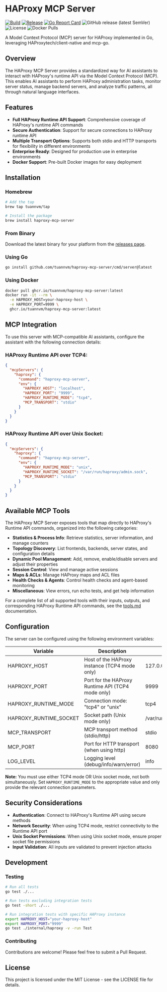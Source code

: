 # HAProxy MCP Server

[![Build](https://github.com/tuannvm/haproxy-mcp-server/actions/workflows/build.yml/badge.svg)](https://github.com/tuannvm/haproxy-mcp-server/actions/workflows/build.yml)
[![Release](https://github.com/tuannvm/haproxy-mcp-server/actions/workflows/release.yml/badge.svg)](https://github.com/tuannvm/haproxy-mcp-server/actions/workflows/release.yml)
[![Go Report Card](https://goreportcard.com/badge/github.com/tuannvm/haproxy-mcp-server)](https://goreportcard.com/report/github.com/tuannvm/haproxy-mcp-server)
![GitHub release (latest SemVer)](https://img.shields.io/github/v/release/tuannvm/haproxy-mcp-server)
![License](https://img.shields.io/github/license/tuannvm/haproxy-mcp-server)
![Docker Pulls](https://img.shields.io/docker/pulls/tuannvm/haproxy-mcp-server)

A Model Context Protocol (MCP) server for HAProxy implemented in Go, leveraging HAProxytech/client-native and mcp-go.

## Overview

The HAProxy MCP Server provides a standardized way for AI assistants to interact with HAProxy's runtime API via the Model Context Protocol (MCP). This enables AI assistants to perform HAProxy administration tasks, monitor server status, manage backend servers, and analyze traffic patterns, all through natural language interfaces.

## Features

- **Full HAProxy Runtime API Support**: Comprehensive coverage of HAProxy's runtime API commands
- **Secure Authentication**: Support for secure connections to HAProxy runtime API
- **Multiple Transport Options**: Supports both stdio and HTTP transports for flexibility in different environments
- **Enterprise Ready**: Designed for production use in enterprise environments
- **Docker Support**: Pre-built Docker images for easy deployment

## Installation

### Homebrew

```bash
# Add the tap
brew tap tuannvm/tap

# Install the package
brew install haproxy-mcp-server
```

### From Binary

Download the latest binary for your platform from the [releases page](https://github.com/tuannvm/haproxy-mcp-server/releases).

### Using Go

```bash
go install github.com/tuannvm/haproxy-mcp-server/cmd/server@latest
```

### Using Docker

```bash
docker pull ghcr.io/tuannvm/haproxy-mcp-server:latest
docker run -it --rm \
  -e HAPROXY_HOST=your-haproxy-host \
  -e HAPROXY_PORT=9999 \
  ghcr.io/tuannvm/haproxy-mcp-server:latest
```

## MCP Integration

To use this server with MCP-compatible AI assistants, configure the assistant with the following connection details:

### HAProxy Runtime API over TCP4:

```json
{
  "mcpServers": {
    "haproxy": {
      "command": "haproxy-mcp-server",
      "env": {
        "HAPROXY_HOST": "localhost",
        "HAPROXY_PORT": "9999",
        "HAPROXY_RUNTIME_MODE": "tcp4",
        "MCP_TRANSPORT": "stdio"
      }
    }
  }
}
```

### HAProxy Runtime API over Unix Socket:

```json
{
  "mcpServers": {
    "haproxy": {
      "command": "haproxy-mcp-server",
      "env": {
        "HAPROXY_RUNTIME_MODE": "unix",
        "HAPROXY_RUNTIME_SOCKET": "/var/run/haproxy/admin.sock",
        "MCP_TRANSPORT": "stdio"
      }
    }
  }
}
```

## Available MCP Tools

The HAProxy MCP Server exposes tools that map directly to HAProxy's Runtime API commands, organized into the following categories:

- **Statistics & Process Info**: Retrieve statistics, server information, and manage counters
- **Topology Discovery**: List frontends, backends, server states, and configuration details
- **Dynamic Pool Management**: Add, remove, enable/disable servers and adjust their properties
- **Session Control**: View and manage active sessions
- **Maps & ACLs**: Manage HAProxy maps and ACL files
- **Health Checks & Agents**: Control health checks and agent-based monitoring
- **Miscellaneous**: View errors, run echo tests, and get help information

For a complete list of all supported tools with their inputs, outputs, and corresponding HAProxy Runtime API commands, see the [tools.md](tools.md) documentation.

## Configuration

The server can be configured using the following environment variables:

| Variable | Description | Default |
| --- | --- | --- |
| HAPROXY_HOST | Host of the HAProxy instance (TCP4 mode only) | 127.0.0.1 |
| HAPROXY_PORT | Port for the HAProxy Runtime API (TCP4 mode only) | 9999 |
| HAPROXY_RUNTIME_MODE | Connection mode: "tcp4" or "unix" | tcp4 |
| HAPROXY_RUNTIME_SOCKET | Socket path (Unix mode only) | /var/run/haproxy/admin.sock |
| MCP_TRANSPORT | MCP transport method (stdio/http) | stdio |
| MCP_PORT | Port for HTTP transport (when using http) | 8080 |
| LOG_LEVEL | Logging level (debug/info/warn/error) | info |

**Note:** You must use either TCP4 mode OR Unix socket mode, not both simultaneously. Set `HAPROXY_RUNTIME_MODE` to the appropriate value and only provide the relevant connection parameters.

## Security Considerations

- **Authentication**: Connect to HAProxy's Runtime API using secure methods
- **Network Security**: When using TCP4 mode, restrict connectivity to the Runtime API port
- **Unix Socket Permissions**: When using Unix socket mode, ensure proper socket file permissions
- **Input Validation**: All inputs are validated to prevent injection attacks

## Development

### Testing

```bash
# Run all tests
go test ./...

# Run tests excluding integration tests
go test -short ./...

# Run integration tests with specific HAProxy instance
export HAPROXY_HOST="your-haproxy-host"
export HAPROXY_PORT="9999"
go test ./internal/haproxy -v -run Test
```

### Contributing

Contributions are welcome! Please feel free to submit a Pull Request.

## License

This project is licensed under the MIT License - see the LICENSE file for details. 
